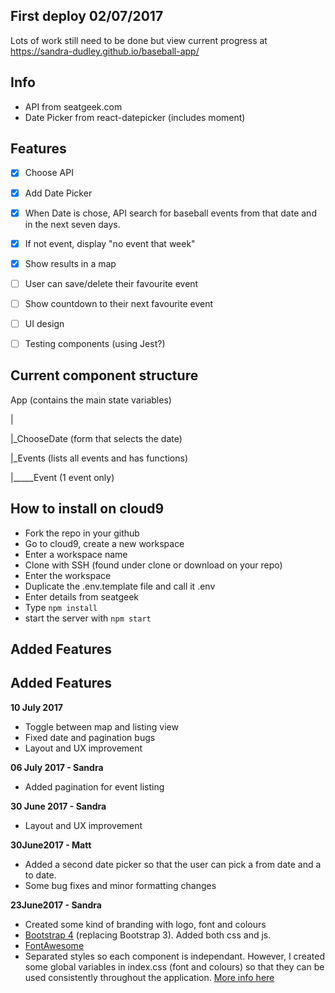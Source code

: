 ## First deploy 02/07/2017
Lots of work still need to be done but view current progress at https://sandra-dudley.github.io/baseball-app/


## Info

- API from seatgeek.com
- Date Picker from react-datepicker (includes moment)

## Features

- [x] Choose API
- [x] Add Date Picker
- [x] When Date is chose, API search for baseball events from that date and in the next seven days.
- [x] If not event, display "no event that week"
- [x] Show results in a map
- [ ] User can save/delete their favourite event
- [ ] Show countdown to their next favourite event
- [ ] UI design
- [ ] Testing components (using Jest?)


## Current component structure
App (contains the main state variables)

|

|_ChooseDate (form that selects the date)

|_Events (lists all events and has functions)

|_____Event (1 event only)

## How to install on cloud9
- Fork the repo in your github
- Go to cloud9, create a new workspace
- Enter a workspace name
- Clone with SSH (found under clone or download on your repo)
- Enter the workspace
- Duplicate the .env.template file and call it .env
- Enter details from seatgeek
- Type `npm install`
- start the server with `npm start`


## Added Features
## Added Features

**10 July 2017**
- Toggle between map and listing view
- Fixed date and pagination bugs
- Layout and UX improvement

**06 July 2017 - Sandra**
- Added pagination for event listing

**30 June 2017 - Sandra**
- Layout and UX improvement

**30June2017 - Matt**
- Added a second date picker so that the user can pick a from date and a to date.
- Some bug fixes and minor formatting changes

**23June2017 - Sandra**
- Created some kind of branding with logo, font and colours
- [Bootstrap 4](https://v4-alpha.getbootstrap.com/) (replacing Bootstrap 3). Added both css and js.
- [FontAwesome](http://fontawesome.io/)
- Separated styles so each component is independant. However, I created some global variables in index.css (font and colours) so that they can be used consistently throughout the application. [More info here](https://medium.com/@pioul/modular-css-with-react-61638ae9ea3e#cc90)
